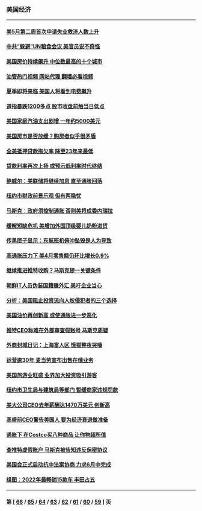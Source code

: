 ### 美国经济
---
#### [美5月第二周首次申请失业救济人数上升](../../pages/ncid1078158/n13740937.md?05200445) 
#### [中共“躲避”UN粮食会议 美官员说不奇怪](../../pages/ncid1078158/n13740742.md?05200445) 
#### [美国房价持续飙升 中位数最高的十个城市](../../pages/ncid1078158/n13740304.md?05200445) 
#### [油管热门视频 网站代理 翻墙必看视频](http://209.222.30.114:81/youtube.html?05200445)
#### [夏季即将来临 美国人将看到电费飙升](../../pages/ncid1078158/n13740158.md?05200445) 
#### [道指暴跌1200多点 股市收盘前触当日低点](../../pages/ncid1078158/n13740252.md?05200445) 
#### [美国家庭汽油支出剧增 一年约5000美元](../../pages/ncid1078158/n13740106.md?05200445) 
#### [美国房市是否放缓？购房者似乎很矛盾](../../pages/ncid1078158/n13739779.md?05200445) 
#### [全美抵押贷款拖欠率 降至23年来最低](../../pages/ncid1078158/n13739752.md?05200445) 
#### [贷款利率再次上扬 或预示低利率时代终结](../../pages/ncid1078158/n13739713.md?05200445) 
#### [鲍威尔：美联储将继续加息 直至通胀回落](../../pages/ncid1078158/n13739573.md?05200445) 
#### [纽约市财政前景乐观 但有两隐忧](../../pages/ncid1078158/n13739632.md?05200445) 
#### [马斯克：政府须控制通胀 否则美将成委内瑞拉](../../pages/ncid1078158/n13739448.md?05200445) 
#### [缓解短缺危机 美增加外国顶级婴儿奶粉进货](../../pages/ncid1078158/n13739358.md?05200445) 
#### [传黑匣子显示：东航班机俯冲坠毁是人为导致](../../pages/ncid1078158/n13739368.md?05200445) 
#### [高通胀压力下 美4月零售额仍环比增长0.9%](../../pages/ncid1078158/n13739304.md?05200445) 
#### [继续推进推特收购？马斯克提一关键条件](../../pages/ncid1078158/n13739305.md?05200445) 
#### [朝鲜IT人员伪装国籍赚外汇 美吁企业当心](../../pages/ncid1078158/n13739245.md?05200445) 
#### [分析：美国阻止投资流向人权侵犯者的三个选择](../../pages/ncid1078158/n13739120.md?05200445) 
#### [美国油价再创新高 或使通胀进一步恶化](../../pages/ncid1078158/n13738785.md?05200445) 
#### [推特CEO称难在外部审查假账号 马斯克质疑](../../pages/ncid1078158/n13738637.md?05200445) 
#### [外商封城日记：上海富人区 饿猫整夜哭嚎](../../pages/ncid1078158/n13738603.md?05200445) 
#### [运营逾30年 麦当劳宣布出售在俄业务](../../pages/ncid1078158/n13738565.md?05200445) 
#### [美国旅游业旺盛 业界加大投资吸引游客](../../pages/ncid1078158/n13738532.md?05200445) 
#### [纽约市卫生局与建筑局等部门 暂缓商家违规罚款](../../pages/ncid1078158/n13738147.md?05200445) 
#### [美大公司CEO去年薪酬达1470万美元 创新高](../../pages/ncid1078158/n13738015.md?05200445) 
#### [高盛前CEO警告美国人 要为经济衰退做准备](../../pages/ncid1078158/n13738025.md?05200445) 
#### [通胀下 在Costco买八种商品 让你物超所值](../../pages/ncid1078158/n13733702.md?05200445) 
#### [查推特虚假账户 马斯克被告知违反保密协议](../../pages/ncid1078158/n13737804.md?05200445) 
#### [美国会正式启动抗中法案协商 力求6月中完成](../../pages/ncid1078158/n13737740.md?05200445) 
#### [组图：2022年最畅销15款车 丰田占五](../../pages/ncid1078158/n13726608.md?05200445) 

---
#### 第 [ [66](./66.md?05200445) / [65](./65.md?05200445) / [64](./64.md?05200445) / [63](./63.md?05200445) / [62](./62.md?05200445) / [61](./61.md?05200445) / [60](./60.md?05200445) / [59](./59.md?05200445) ] 页
